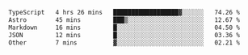 <!--START_SECTION:waka-->

```txt
TypeScript   4 hrs 26 mins   ██████████████████▓░░░░░░   74.26 %
Astro        45 mins         ███▒░░░░░░░░░░░░░░░░░░░░░   12.67 %
Markdown     16 mins         █░░░░░░░░░░░░░░░░░░░░░░░░   04.50 %
JSON         12 mins         █░░░░░░░░░░░░░░░░░░░░░░░░   03.36 %
Other        7 mins          ▓░░░░░░░░░░░░░░░░░░░░░░░░   02.21 %
```

<!--END_SECTION:waka-->
